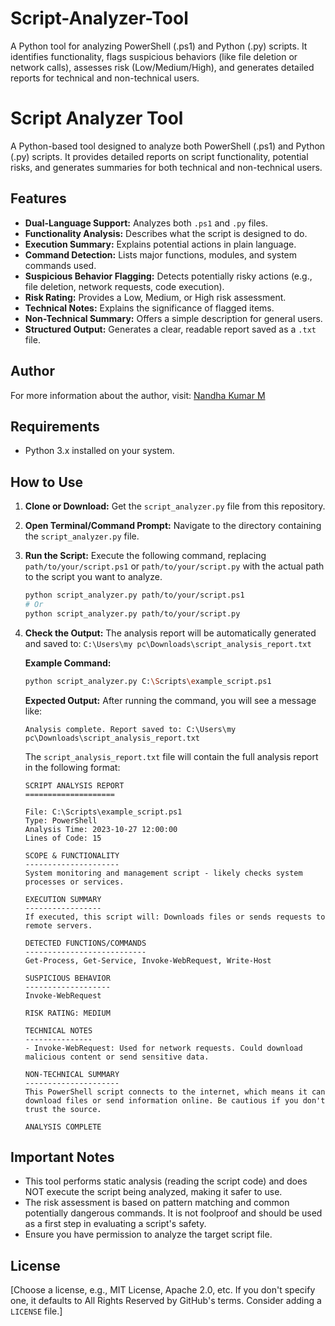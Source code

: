 # Script-Analyzer-Tool
A Python tool for analyzing PowerShell (.ps1) and Python (.py) scripts. It identifies functionality, flags suspicious behaviors (like file deletion or network calls), assesses risk (Low/Medium/High), and generates detailed reports for technical and non-technical users.
# Script Analyzer Tool

A Python-based tool designed to analyze both PowerShell (.ps1) and Python (.py) scripts. It provides detailed reports on script functionality, potential risks, and generates summaries for both technical and non-technical users.

## Features

*   **Dual-Language Support:** Analyzes both `.ps1` and `.py` files.
*   **Functionality Analysis:** Describes what the script is designed to do.
*   **Execution Summary:** Explains potential actions in plain language.
*   **Command Detection:** Lists major functions, modules, and system commands used.
*   **Suspicious Behavior Flagging:** Detects potentially risky actions (e.g., file deletion, network requests, code execution).
*   **Risk Rating:** Provides a Low, Medium, or High risk assessment.
*   **Technical Notes:** Explains the significance of flagged items.
*   **Non-Technical Summary:** Offers a simple description for general users.
*   **Structured Output:** Generates a clear, readable report saved as a `.txt` file.

## Author

For more information about the author, visit: [Nandha Kumar M](https://www.linkedin.com/in/nandha-kumar-m-952342159/)

## Requirements

*   Python 3.x installed on your system.

## How to Use

1.  **Clone or Download:** Get the `script_analyzer.py` file from this repository.
2.  **Open Terminal/Command Prompt:** Navigate to the directory containing the `script_analyzer.py` file.
3.  **Run the Script:** Execute the following command, replacing `path/to/your/script.ps1` or `path/to/your/script.py` with the actual path to the script you want to analyze.

    ```bash
    python script_analyzer.py path/to/your/script.ps1
    # Or
    python script_analyzer.py path/to/your/script.py
    ```

4.  **Check the Output:** The analysis report will be automatically generated and saved to:
    `C:\Users\my pc\Downloads\script_analysis_report.txt`

    **Example Command:**
    ```bash
    python script_analyzer.py C:\Scripts\example_script.ps1
    ```

    **Expected Output:**
    After running the command, you will see a message like:
    ```
    Analysis complete. Report saved to: C:\Users\my pc\Downloads\script_analysis_report.txt
    ```
    The `script_analysis_report.txt` file will contain the full analysis report in the following format:

    ```
    SCRIPT ANALYSIS REPORT
    ====================

    File: C:\Scripts\example_script.ps1
    Type: PowerShell
    Analysis Time: 2023-10-27 12:00:00
    Lines of Code: 15

    SCOPE & FUNCTIONALITY
    ---------------------
    System monitoring and management script - likely checks system processes or services.

    EXECUTION SUMMARY
    -----------------
    If executed, this script will: Downloads files or sends requests to remote servers.

    DETECTED FUNCTIONS/COMMANDS
    ---------------------------
    Get-Process, Get-Service, Invoke-WebRequest, Write-Host

    SUSPICIOUS BEHAVIOR
    -------------------
    Invoke-WebRequest

    RISK RATING: MEDIUM

    TECHNICAL NOTES
    ---------------
    - Invoke-WebRequest: Used for network requests. Could download malicious content or send sensitive data.

    NON-TECHNICAL SUMMARY
    ---------------------
    This PowerShell script connects to the internet, which means it can download files or send information online. Be cautious if you don't trust the source.

    ANALYSIS COMPLETE
    ```

## Important Notes

*   This tool performs static analysis (reading the script code) and does NOT execute the script being analyzed, making it safer to use.
*   The risk assessment is based on pattern matching and common potentially dangerous commands. It is not foolproof and should be used as a first step in evaluating a script's safety.
*   Ensure you have permission to analyze the target script file.

## License

[Choose a license, e.g., MIT License, Apache 2.0, etc. If you don't specify one, it defaults to All Rights Reserved by GitHub's terms. Consider adding a `LICENSE` file.]

